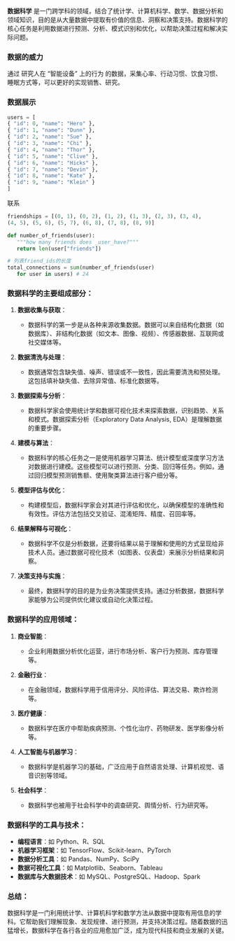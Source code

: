  
**数据科学** 是一门跨学科的领域，结合了统计学、计算机科学、数学、数据分析和领域知识，目的是从大量数据中提取有价值的信息、洞察和决策支持。数据科学的核心任务是利用数据进行预测、分析、模式识别和优化，以帮助决策过程和解决实际问题。

### 数据的威力

通过 研究人在 “智能设备” 上的行为 的数据，采集心率、行动习惯、饮食习惯、睡眠方式等，可以更好的实现销售、研究。

### 数据展示

``` py
users = [
{ "id": 0, "name": "Hero" },
{ "id": 1, "name": "Dunn" },
{ "id": 2, "name": "Sue" },
{ "id": 3, "name": "Chi" },
{ "id": 4, "name": "Thor" },
{ "id": 5, "name": "Clive" },
{ "id": 6, "name": "Hicks" },
{ "id": 7, "name": "Devin" },
{ "id": 8, "name": "Kate" },
{ "id": 9, "name": "Klein" }
]
```

联系
```py
friendships = [(0, 1), (0, 2), (1, 2), (1, 3), (2, 3), (3, 4),
(4, 5), (5, 6), (5, 7), (6, 8), (7, 8), (8, 9)]
```

```python
def number_of_friends(user):
   """how many friends does _user_have?"""
   return len(user["friends"])

# 列表friend_ids的长度
total_connections = sum(number_of_friends(user)
   for user in users) # 24
```
### 数据科学的主要组成部分：

1. **数据收集与获取**：
   - 数据科学的第一步是从各种来源收集数据。数据可以来自结构化数据（如数据库）、非结构化数据（如文本、图像、视频）、传感器数据、互联网或社交媒体等。

2. **数据清洗与处理**：
   - 数据通常包含缺失值、噪声、错误或不一致性，因此需要清洗和预处理。这包括填补缺失值、去除异常值、标准化数据等。

3. **数据探索与分析**：
   - 数据科学家会使用统计学和数据可视化技术来探索数据，识别趋势、关系和模式。数据探索分析（Exploratory Data Analysis, EDA）是理解数据的重要步骤。

4. **建模与算法**：
   - 数据科学的核心任务之一是使用机器学习算法、统计模型或深度学习方法对数据进行建模。这些模型可以进行预测、分类、回归等任务。例如，通过回归模型预测销售额、使用聚类算法进行客户细分等。

5. **模型评估与优化**：
   - 构建模型后，数据科学家会对其进行评估和优化，以确保模型的准确性和有效性。评估方法包括交叉验证、混淆矩阵、精度、召回率等。

6. **结果解释与可视化**：
   - 数据科学不仅是分析数据，还要将结果以易于理解和使用的方式呈现给非技术人员。通过数据可视化技术（如图表、仪表盘）来展示分析结果和洞察。

7. **决策支持与实施**：
   - 最终，数据科学的目的是为业务决策提供支持。通过分析数据，数据科学家能够为公司提供优化建议或自动化决策过程。

### 数据科学的应用领域：

1. **商业智能**：
   - 企业利用数据分析优化运营，进行市场分析、客户行为预测、库存管理等。

2. **金融行业**：
   - 在金融领域，数据科学用于信用评分、风险评估、算法交易、欺诈检测等。

3. **医疗健康**：
   - 数据科学在医疗中帮助疾病预测、个性化治疗、药物研发、医学影像分析等。

4. **人工智能与机器学习**：
   - 数据科学是机器学习的基础，广泛应用于自然语言处理、计算机视觉、语音识别等领域。

5. **社会科学**：
   - 数据科学也被用于社会科学中的调查研究、舆情分析、行为研究等。

### 数据科学的工具与技术：
- **编程语言**：如 Python、R、SQL
- **机器学习框架**：如 TensorFlow、Scikit-learn、PyTorch
- **数据分析工具**：如 Pandas、NumPy、SciPy
- **数据可视化工具**：如 Matplotlib、Seaborn、Tableau
- **数据库与大数据技术**：如 MySQL、PostgreSQL、Hadoop、Spark

### 总结：
数据科学是一门利用统计学、计算机科学和数学方法从数据中提取有用信息的学科。它帮助我们理解现象、发现规律、进行预测，并支持决策过程。随着数据的迅猛增长，数据科学在各行各业的应用愈加广泛，成为现代科技和商业发展的关键。